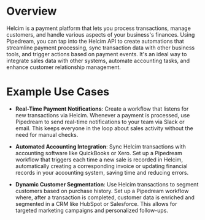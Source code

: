 # Overview

Helcim is a payment platform that lets you process transactions, manage customers, and handle various aspects of your business's finances. Using Pipedream, you can tap into the Helcim API to create automations that streamline payment processing, sync transaction data with other business tools, and trigger actions based on payment events. It's an ideal way to integrate sales data with other systems, automate accounting tasks, and enhance customer relationship management.

# Example Use Cases

- **Real-Time Payment Notifications**: Create a workflow that listens for new transactions via Helcim. Whenever a payment is processed, use Pipedream to send real-time notifications to your team via Slack or email. This keeps everyone in the loop about sales activity without the need for manual checks.

- **Automated Accounting Integration**: Sync Helcim transactions with accounting software like QuickBooks or Xero. Set up a Pipedream workflow that triggers each time a new sale is recorded in Helcim, automatically creating a corresponding invoice or updating financial records in your accounting system, saving time and reducing errors.

- **Dynamic Customer Segmentation**: Use Helcim transactions to segment customers based on purchase history. Set up a Pipedream workflow where, after a transaction is completed, customer data is enriched and segmented in a CRM like HubSpot or Salesforce. This allows for targeted marketing campaigns and personalized follow-ups.
